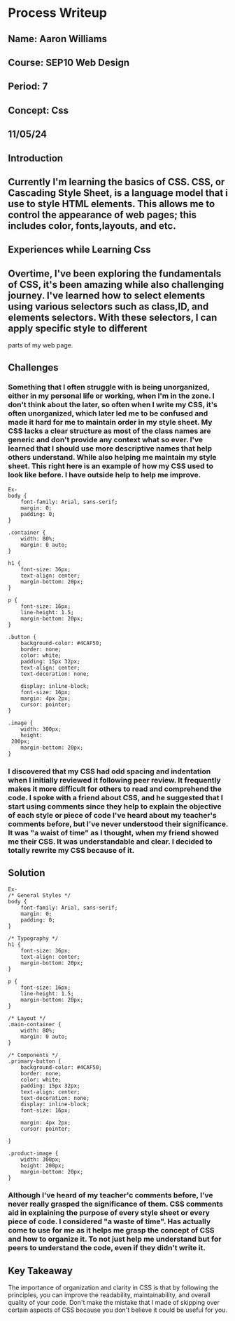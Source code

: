 # Process Writeup

## Name: Aaron Williams
## Course: SEP10 Web Design
## Period: 7
## Concept: Css
## 11/05/24

## Introduction
## Currently I'm learning the basics of CSS. CSS, or Cascading Style Sheet, is a language model that i use to style HTML elements. This allows me to control the appearance of web pages; this includes color, fonts,layouts, and etc.

## Experiences while Learning Css
## Overtime, I've been exploring the fundamentals of CSS, it's been amazing while also challenging journey. I've learned how to select elements using various selectors such as class,ID, and elements selectors. With these selectors, I can apply specific style to different 
parts of my web page.

## Challenges
### Something that I often struggle with is being unorganized, either in my personal life or working, when I'm in the zone. I don't think about the later, so often when I write my CSS, it's often unorganized, which later led me to be confused and made it hard for me to maintain order in my style sheet. My CSS lacks a clear structure as most of the class names are generic and don't provide any context what so ever. I've learned that I should use more descriptive names that help others understand. While also helping me maintain my style sheet. This right here is an example of how my CSS used to look like before. I have outside help to help me improve.
```
Ex-
body {
    font-family: Arial, sans-serif;
    margin: 0;
    padding: 0;
}

.container {
    width: 80%;
    margin: 0 auto;
}

h1 {
    font-size: 36px;
    text-align: center;
    margin-bottom: 20px;
}

p {
    font-size: 16px;
    line-height: 1.5;
    margin-bottom: 20px;
}

.button {
    background-color: #4CAF50;
    border: none;
    color: white;
    padding: 15px 32px;
    text-align: center;
    text-decoration: none;   

    display: inline-block;
    font-size: 16px;
    margin: 4px 2px;
    cursor: pointer;
}

.image {
    width: 300px;
    height:   
 200px;
    margin-bottom: 20px;
}

```
### I discovered that my CSS had odd spacing and indentation when I initially reviewed it following peer review. It frequently makes it more difficult for others to read and comprehend the code. I spoke with a friend about CSS, and he suggested that I start using comments since they help to explain the objective of each style or piece of code I've heard about my teacher's comments before, but I've never understood their significance. It was "a waist of time" as I thought, when my friend showed me their CSS. It was understandable and clear. I decided to totally rewrite my CSS because of it.
## Solution
```
Ex-
/* General Styles */
body {
    font-family: Arial, sans-serif;
    margin: 0;
    padding: 0;
}

/* Typography */
h1 {
    font-size: 36px;
    text-align: center;
    margin-bottom: 20px;
}

p {
    font-size: 16px;
    line-height: 1.5;
    margin-bottom: 20px;
}

/* Layout */
.main-container {
    width: 80%;
    margin: 0 auto;
}

/* Components */
.primary-button {
    background-color: #4CAF50;
    border: none;
    color: white;
    padding: 15px 32px;
    text-align: center;
    text-decoration: none;
    display: inline-block;
    font-size: 16px;   

    margin: 4px 2px;
    cursor: pointer;   

}

.product-image {
    width: 300px;
    height: 200px;
    margin-bottom: 20px;
}
```
### Although I've heard of my teacher'c comments before, I've never really grasped the significance of them. CSS comments aid in explaining the purpose of every style sheet or every piece of code. I considered "a waste of time". Has actually come to use for me as it helps me grasp the concept of CSS and how to organize it. To not just help me understand but for peers to understand the code, even if they didn't write it.

## Key Takeaway
The importance of organization and clarity in CSS is that by following the principles, you can improve the readability, maintainability, and overall quality of your code. Don't make the mistake that I made of skipping over certain aspects of CSS because you don't believe it could be useful for you.

